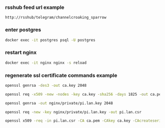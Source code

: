 ### rsshub feed url example
```
http://rsshub/telegram/channelcroaking_sparrow
```

### enter postgres
```bash
docker exec -it postgres psql -U postgres
```

### restart nginx
```bash
docker exec -it nginx nginx -s reload
```

### regenerate ssl certificate commands example
```bash
openssl genrsa -des3 -out ca.key 2048

openssl req -x509 -new -nodes -key ca.key -sha256 -days 1825 -out ca.pem

openssl genrsa -out nginx/private/pi.lan.key 2048

openssl req -new -key nginx/private/pi.lan.key -out pi.lan.csr

openssl x509 -req -in pi.lan.csr -CA ca.pem -CAkey ca.key -CAcreateserial -out nginx/certs/pi.lan.crt -days 825 -sha256 -extfile pi.lan.ext
```
